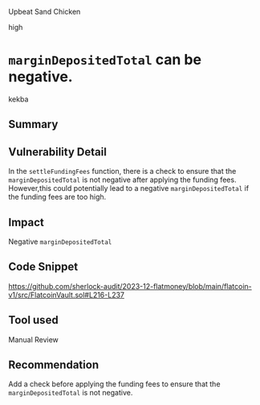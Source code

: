 Upbeat Sand Chicken

high

# `marginDepositedTotal` can be negative.

kekba
## Summary

## Vulnerability Detail
In the `settleFundingFees` function, there is a check to ensure that the `marginDepositedTotal` is not negative after applying the funding fees. However,this could potentially lead to a negative `marginDepositedTotal` if the funding fees are too high.
## Impact
Negative `marginDepositedTotal`
## Code Snippet
https://github.com/sherlock-audit/2023-12-flatmoney/blob/main/flatcoin-v1/src/FlatcoinVault.sol#L216-L237
## Tool used

Manual Review

## Recommendation
Add a check before applying the funding fees to ensure that the `marginDepositedTotal` is not negative.